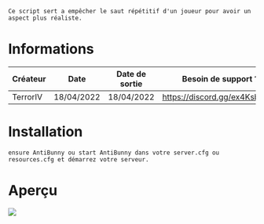 ```
Ce script sert a empêcher le saut répétitif d'un joueur pour avoir un aspect plus réaliste.
```

# Informations
|     Créateur       |     Date       |       Date de sortie	    |	   Besoin de support ?	        |
| -------------------| --------------------- | -------------------|-------------------------------|
| TerrorIV        	 |  18/04/2022     |       18/04/2022 | https://discord.gg/ex4KsbhbFV |


 # Installation
 
```
ensure AntiBunny ou start AntiBunny dans votre server.cfg ou resources.cfg et démarrez votre serveur.
```
# Aperçu


<img border="0" src="https://media.discordapp.net/attachments/778695786313023498/965472249224261642/2022-04-18_06-35-08.gif?width=621&height=349"> <br>
